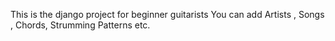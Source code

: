 This is the django project for beginner guitarists
You can add Artists , Songs , Chords, Strumming Patterns etc.

